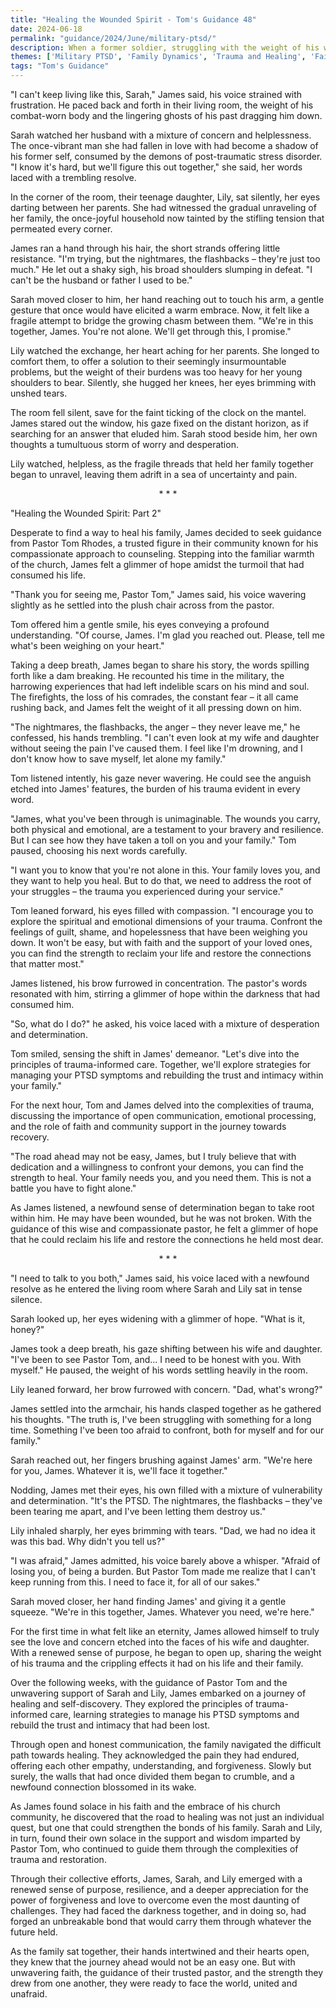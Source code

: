 ```yaml
---
title: "Healing the Wounded Spirit - Tom's Guidance 48"
date: 2024-06-18
permalink: "guidance/2024/June/military-ptsd/"
description: When a former soldier, struggling with the weight of his wartime experiences, seeks help from Pastor Tom Rhodes to repair the damage PTSD has caused in his marriage and family life, they embark on a journey of understanding, forgiveness, and renewed hope.
themes: ['Military PTSD', 'Family Dynamics', 'Trauma and Healing', 'Faith and Spiritual Guidance', 'Pastoral Counseling']
tags: "Tom's Guidance"
---
```

"I can't keep living like this, Sarah," James said, his voice strained with frustration. He paced back and forth in their living room, the weight of his combat-worn body and the lingering ghosts of his past dragging him down.

Sarah watched her husband with a mixture of concern and helplessness. The once-vibrant man she had fallen in love with had become a shadow of his former self, consumed by the demons of post-traumatic stress disorder. "I know it's hard, but we'll figure this out together," she said, her words laced with a trembling resolve.

In the corner of the room, their teenage daughter, Lily, sat silently, her eyes darting between her parents. She had witnessed the gradual unraveling of her family, the once-joyful household now tainted by the stifling tension that permeated every corner.

James ran a hand through his hair, the short strands offering little resistance. "I'm trying, but the nightmares, the flashbacks – they're just too much." He let out a shaky sigh, his broad shoulders slumping in defeat. "I can't be the husband or father I used to be."

Sarah moved closer to him, her hand reaching out to touch his arm, a gentle gesture that once would have elicited a warm embrace. Now, it felt like a fragile attempt to bridge the growing chasm between them. "We're in this together, James. You're not alone. We'll get through this, I promise."

Lily watched the exchange, her heart aching for her parents. She longed to comfort them, to offer a solution to their seemingly insurmountable problems, but the weight of their burdens was too heavy for her young shoulders to bear. Silently, she hugged her knees, her eyes brimming with unshed tears.

The room fell silent, save for the faint ticking of the clock on the mantel. James stared out the window, his gaze fixed on the distant horizon, as if searching for an answer that eluded him. Sarah stood beside him, her own thoughts a tumultuous storm of worry and desperation.

Lily watched, helpless, as the fragile threads that held her family together began to unravel, leaving them adrift in a sea of uncertainty and pain.

<center>* * *</center>

"Healing the Wounded Spirit: Part 2"

Desperate to find a way to heal his family, James decided to seek guidance from Pastor Tom Rhodes, a trusted figure in their community known for his compassionate approach to counseling. Stepping into the familiar warmth of the church, James felt a glimmer of hope amidst the turmoil that had consumed his life.

"Thank you for seeing me, Pastor Tom," James said, his voice wavering slightly as he settled into the plush chair across from the pastor.

Tom offered him a gentle smile, his eyes conveying a profound understanding. "Of course, James. I'm glad you reached out. Please, tell me what's been weighing on your heart."

Taking a deep breath, James began to share his story, the words spilling forth like a dam breaking. He recounted his time in the military, the harrowing experiences that had left indelible scars on his mind and soul. The firefights, the loss of his comrades, the constant fear – it all came rushing back, and James felt the weight of it all pressing down on him.

"The nightmares, the flashbacks, the anger – they never leave me," he confessed, his hands trembling. "I can't even look at my wife and daughter without seeing the pain I've caused them. I feel like I'm drowning, and I don't know how to save myself, let alone my family."

Tom listened intently, his gaze never wavering. He could see the anguish etched into James' features, the burden of his trauma evident in every word.

"James, what you've been through is unimaginable. The wounds you carry, both physical and emotional, are a testament to your bravery and resilience. But I can see how they have taken a toll on you and your family." Tom paused, choosing his next words carefully.

"I want you to know that you're not alone in this. Your family loves you, and they want to help you heal. But to do that, we need to address the root of your struggles – the trauma you experienced during your service."

Tom leaned forward, his eyes filled with compassion. "I encourage you to explore the spiritual and emotional dimensions of your trauma. Confront the feelings of guilt, shame, and hopelessness that have been weighing you down. It won't be easy, but with faith and the support of your loved ones, you can find the strength to reclaim your life and restore the connections that matter most."

James listened, his brow furrowed in concentration. The pastor's words resonated with him, stirring a glimmer of hope within the darkness that had consumed him.

"So, what do I do?" he asked, his voice laced with a mixture of desperation and determination.

Tom smiled, sensing the shift in James' demeanor. "Let's dive into the principles of trauma-informed care. Together, we'll explore strategies for managing your PTSD symptoms and rebuilding the trust and intimacy within your family."

For the next hour, Tom and James delved into the complexities of trauma, discussing the importance of open communication, emotional processing, and the role of faith and community support in the journey towards recovery.

"The road ahead may not be easy, James, but I truly believe that with dedication and a willingness to confront your demons, you can find the strength to heal. Your family needs you, and you need them. This is not a battle you have to fight alone."

As James listened, a newfound sense of determination began to take root within him. He may have been wounded, but he was not broken. With the guidance of this wise and compassionate pastor, he felt a glimmer of hope that he could reclaim his life and restore the connections he held most dear.

<center>* * *</center>

"I need to talk to you both," James said, his voice laced with a newfound resolve as he entered the living room where Sarah and Lily sat in tense silence.

Sarah looked up, her eyes widening with a glimmer of hope. "What is it, honey?"

James took a deep breath, his gaze shifting between his wife and daughter. "I've been to see Pastor Tom, and... I need to be honest with you. With myself." He paused, the weight of his words settling heavily in the room.

Lily leaned forward, her brow furrowed with concern. "Dad, what's wrong?"

James settled into the armchair, his hands clasped together as he gathered his thoughts. "The truth is, I've been struggling with something for a long time. Something I've been too afraid to confront, both for myself and for our family."

Sarah reached out, her fingers brushing against James' arm. "We're here for you, James. Whatever it is, we'll face it together."

Nodding, James met their eyes, his own filled with a mixture of vulnerability and determination. "It's the PTSD. The nightmares, the flashbacks – they've been tearing me apart, and I've been letting them destroy us."

Lily inhaled sharply, her eyes brimming with tears. "Dad, we had no idea it was this bad. Why didn't you tell us?"

"I was afraid," James admitted, his voice barely above a whisper. "Afraid of losing you, of being a burden. But Pastor Tom made me realize that I can't keep running from this. I need to face it, for all of our sakes."

Sarah moved closer, her hand finding James' and giving it a gentle squeeze. "We're in this together, James. Whatever you need, we're here."

For the first time in what felt like an eternity, James allowed himself to truly see the love and concern etched into the faces of his wife and daughter. With a renewed sense of purpose, he began to open up, sharing the weight of his trauma and the crippling effects it had on his life and their family.

Over the following weeks, with the guidance of Pastor Tom and the unwavering support of Sarah and Lily, James embarked on a journey of healing and self-discovery. They explored the principles of trauma-informed care, learning strategies to manage his PTSD symptoms and rebuild the trust and intimacy that had been lost.

Through open and honest communication, the family navigated the difficult path towards healing. They acknowledged the pain they had endured, offering each other empathy, understanding, and forgiveness. Slowly but surely, the walls that had once divided them began to crumble, and a newfound connection blossomed in its wake.

As James found solace in his faith and the embrace of his church community, he discovered that the road to healing was not just an individual quest, but one that could strengthen the bonds of his family. Sarah and Lily, in turn, found their own solace in the support and wisdom imparted by Pastor Tom, who continued to guide them through the complexities of trauma and restoration.

Through their collective efforts, James, Sarah, and Lily emerged with a renewed sense of purpose, resilience, and a deeper appreciation for the power of forgiveness and love to overcome even the most daunting of challenges. They had faced the darkness together, and in doing so, had forged an unbreakable bond that would carry them through whatever the future held.

As the family sat together, their hands intertwined and their hearts open, they knew that the journey ahead would not be an easy one. But with unwavering faith, the guidance of their trusted pastor, and the strength they drew from one another, they were ready to face the world, united and unafraid.

